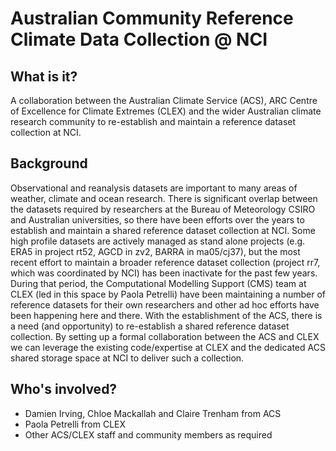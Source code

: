# Australian Community Reference Climate Data Collection @ NCI  

## What is it? 

A collaboration between the Australian Climate Service (ACS),
ARC Centre of Excellence for Climate Extremes (CLEX)
and the wider Australian climate research community
to re-establish and maintain a reference dataset collection at NCI. 

## Background 

Observational and reanalysis datasets are important to many areas of weather, climate and ocean research.
There is significant overlap between the datasets required by researchers at the Bureau of Meteorology
CSIRO and Australian universities, so there have been efforts over the years
to establish and maintain a shared reference dataset collection at NCI.
Some high profile datasets are actively managed as stand alone projects
(e.g. ERA5 in project rt52, AGCD in zv2, BARRA in ma05/cj37),
but the most recent effort to maintain a broader reference dataset collection
(project rr7, which was coordinated by NCI) has been inactivate for the past few years.
During that period, the Computational Modelling Support (CMS) team at CLEX
(led in this space by Paola Petrelli) have been maintaining a number of reference datasets
for their own researchers and other ad hoc efforts have been happening here and there.
With the establishment of the ACS, there is a need (and opportunity) to re-establish
a shared reference dataset collection.
By setting up a formal collaboration between the ACS and CLEX we can leverage
the existing code/expertise at CLEX and the dedicated ACS shared storage space at NCI
to deliver such a collection. 

## Who's involved? 

- Damien Irving, Chloe Mackallah and Claire Trenham from ACS 
- Paola Petrelli from CLEX 
- Other ACS/CLEX staff and community members as required 
